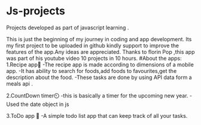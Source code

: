 # Js-projects
Projects developed as part of javascript learning .

This is just the beginning of my journey in coding and app development.
Its my first project to be uploaded in github kindly support to improve the features of the app.Any ideas are appreciated.
Thanks to florin Pop ,this app was part of his youtube video 10 projects in 10 hours.
#About the apps:
1.Recipe app🍪
  -The recipe app is made according to dimensions of a mobile app.
  -It has ability to search for foods,add foods to favourites,get the description about the food.
  -These tasks are done by using API data form a meals api .

2.CountDown timer⏲️
-this is basically a timer for the upcoming new year.
-Used the date object in js 

3.ToDo app 📃
-A simple todo list app that can keep track of all your tasks.
